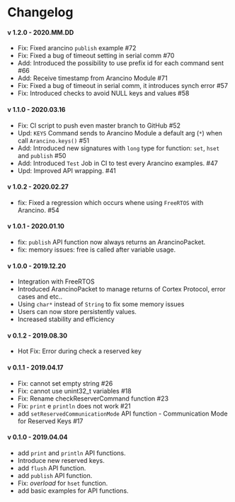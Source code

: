 # Changelog

#### v 1.2.0 - 2020.MM.DD
* Fix: Fixed arancino `publish` example  #72
* Fix: Fixed a bug of timeout setting in serial comm  #70
* Add: Introduced the possibility to use prefix id for each command sent #66
* Add: Receive timestamp from Arancino Module #71
* Fix: Fixed a bug of timeout in serial comm, it introduces synch error #57
* Fix: Introduced checks to avoid NULL keys and values #58

#### v 1.1.0 - 2020.03.16
* Fix: CI script to push even master branch to GitHub #52
* Upd: `KEYS` Command sends to Arancino Module a default arg (`*`) when call `Arancino.keys()` #51
* Add: Introduced new signatures with `long` type for function: `set`, `hset` and `publish` #50
* Add: Introduced `Test` Job in CI to test every Arancino examples. #47
* Upd: Improved API wrapping. #41

#### v 1.0.2 - 2020.02.27
* fix: Fixed a regression which occurs whene using `FreeRTOS` with Arancino. #54

#### v 1.0.1 - 2020.01.10
* fix: `publish` API function now always returns an ArancinoPacket.
* fix: memory issues: free is called after variable usage.

#### v 1.0.0 - 2019.12.20
* Integration with FreeRTOS
* Introduced ArancinoPacket to manage returns of Cortex Protocol, error cases and etc..
* Using `char*` instead of `String` to fix some memory issues
* Users can now store persistently values.
* Increased stability and efficiency

#### v 0.1.2 - 2019.08.30
* Hot Fix: Error during check a reserved key

#### v 0.1.1 - 2019.04.17
* Fix: cannot set empty string #26
* Fix: cannot use unint32_t variables #18
* Fix: Rename checkReserverCommand function  #23
* Fix: `print` e `println` does not work #21
* add `setReservedCommunicationMode` API function - Communication Mode for Reserved Keys #17

#### v 0.1.0 - 2019.04.04
* add `print` and `println` API functions.
* Introduce new reserved keys.
* add `flush` API function.
* add `publish` API function.
* Fix: _overload_ for `hset` function.
* add basic examples for API functions.
